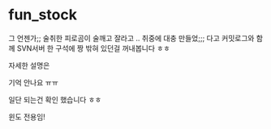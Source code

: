 # fun_stock

그 언젠가;; 술취한 피로곰이 술깨고 잘라고 .. 취중에 대충 만들었;;; 다고 커밋로그와 함께
SVN서버 한 구석에 짱 밖혀 있던걸 꺼내봅니다 ㅎㅎ 

자세한 설명은

기억 안나요 ㅠㅠ

일단 되는건 확인 했습니다 ㅎㅎ

윈도 전용임!